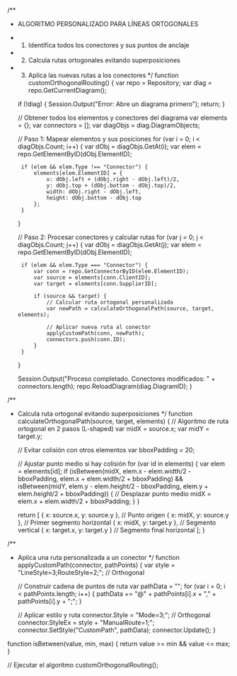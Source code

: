 /**
 * ALGORITMO PERSONALIZADO PARA LÍNEAS ORTOGONALES
 * 1. Identifica todos los conectores y sus puntos de anclaje
 * 2. Calcula rutas ortogonales evitando superposiciones
 * 3. Aplica las nuevas rutas a los conectores
 */
function customOrthogonalRouting() {
    var repo = Repository;
    var diag = repo.GetCurrentDiagram();
    
    if (!diag) {
        Session.Output("Error: Abre un diagrama primero");
        return;
    }

    // Obtener todos los elementos y conectores del diagrama
    var elements = {};
    var connectors = [];
    var diagObjs = diag.DiagramObjects;
    
    // Paso 1: Mapear elementos y sus posiciones
    for (var i = 0; i < diagObjs.Count; i++) {
        var dObj = diagObjs.GetAt(i);
        var elem = repo.GetElementByID(dObj.ElementID);
        
        if (elem && elem.Type !== "Connector") {
            elements[elem.ElementID] = {
                x: dObj.left + (dObj.right - dObj.left)/2,
                y: dObj.top + (dObj.bottom - dObj.top)/2,
                width: dObj.right - dObj.left,
                height: dObj.bottom - dObj.top
            };
        }
    }

    // Paso 2: Procesar conectores y calcular rutas
    for (var j = 0; j < diagObjs.Count; j++) {
        var dObj = diagObjs.GetAt(j);
        var elem = repo.GetElementByID(dObj.ElementID);
        
        if (elem && elem.Type === "Connector") {
            var conn = repo.GetConnectorByID(elem.ElementID);
            var source = elements[conn.ClientID];
            var target = elements[conn.SupplierID];
            
            if (source && target) {
                // Calcular ruta ortogonal personalizada
                var newPath = calculateOrthogonalPath(source, target, elements);
                
                // Aplicar nueva ruta al conector
                applyCustomPath(conn, newPath);
                connectors.push(conn.ID);
            }
        }
    }

    Session.Output("Proceso completado. Conectores modificados: " + connectors.length);
    repo.ReloadDiagram(diag.DiagramID);
}

/**
 * Calcula ruta ortogonal evitando superposiciones
 */
function calculateOrthogonalPath(source, target, elements) {
    // Algoritmo de ruta ortogonal en 2 pasos (L-shaped)
    var midX = source.x;
    var midY = target.y;
    
    // Evitar colisión con otros elementos
    var bboxPadding = 20;
    
    // Ajustar punto medio si hay colisión
    for (var id in elements) {
        var elem = elements[id];
        if (isBetween(midX, elem.x - elem.width/2 - bboxPadding, elem.x + elem.width/2 + bboxPadding) &&
            isBetween(midY, elem.y - elem.height/2 - bboxPadding, elem.y + elem.height/2 + bboxPadding)) {
            // Desplazar punto medio
            midX = elem.x + elem.width/2 + bboxPadding;
        }
    }
    
    return [
        { x: source.x, y: source.y },   // Punto origen
        { x: midX, y: source.y },       // Primer segmento horizontal
        { x: midX, y: target.y },       // Segmento vertical
        { x: target.x, y: target.y }    // Segmento final horizontal
    ];
}

/**
 * Aplica una ruta personalizada a un conector
 */
function applyCustomPath(connector, pathPoints) {
    var style = "LineStyle=3;RouteStyle=2;";  // Orthogonal
    
    // Construir cadena de puntos de ruta
    var pathData = "";
    for (var i = 0; i < pathPoints.length; i++) {
        pathData += "@" + pathPoints[i].x + "," + pathPoints[i].y + ";";
    }
    
    // Aplicar estilo y ruta
    connector.Style = "Mode=3;";  // Orthogonal
    connector.StyleEx = style + "ManualRoute=1;";
    connector.SetStyle("CustomPath", pathData);
    connector.Update();
}

function isBetween(value, min, max) {
    return value >= min && value <= max;
}

// Ejecutar el algoritmo
customOrthogonalRouting();
